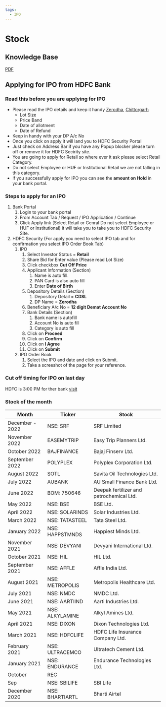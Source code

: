 ```yaml
---
tags:
  - IPO
---
```


# Stock

## Knowledge Base

[PDF](/pdf/Notes-Technical-Analysis.pdf)

## Applying for IPO from HDFC Bank

### Read this before you are applying for IPO

- Please read the IPO details and keep it handy [Zerodha](https://zerodha.com/ipo/), [Chittorgarh](https://www.chittorgarh.com/)
  - Lot Size
  - Price Band
  - Date of allotment
  - Date of Refund
- Keep in handy with your DP A/c No
- Once you click on apply it will land you to HDFC Security Portal
- Just check on Address Bar if you have any Popup blocker please turn off or remove it for HDFC Secirity site.
- You are going to apply for Retail so where ever it ask please select Retail Category.
- Do not select Employee or HUF or Institutional Retail we are not falling in this category.
- If you successfully apply for IPO you can see the **amount on Hold** in your bank portal.

### Steps to apply for an IPO

1. Bank Portal
   1. Login to your bank portal
   1. From Account Tab / Request / IPO Application / Continue
   1. Click Apply link (Select Retail or Genral Do not select Employee or HUF or Institutional) it will take you to take you to HDFC Security Site.
1. HDFC Security (For apply you need to select IPO tab and for confirmation you select IPO Order Book Tab)
   1. IPO
      1. Select Investor Status = **Retail**
      1. Share Bid for Enter value (Please read Lot Size)
      1. Click checkbox **Cut Off Price**
      1. Applicant Information (Section)
         1. Name is auto fill.
         1. PAN Card is also auto fill
         1. Enter **Date of Birth**
      1. Depository Details (Section)
         1. Depository Detail = **CDSL**
         1. DP Name = **Zerodha**
      1. Beneficiary A/c No = **12 digit Demat Account No**
      1. Bank Details (Section)
         1. Bank name is autofill
         1. Account No is auto fill
         1. Category is auto fill
      1. Click on **Proceed**
      1. Click on **Confirm**
      1. Click on **I Agree**
      1. Click on **Submit**
   1. IPO Order Book
      1. Select the IPO and date and click on Submit.
      1. Take a screeshot of the page for your reference.

### Cut off timing for IPO on last day

HDFC is 3:00 PM for ther bank [visit](https://www.chittorgarh.com/article/last-day-ipo-bidding-time-limit-banks/357/)

### Stock of the month

| Month           | Ticker          | Stock                                    |
| --------------- | --------------- | ---------------------------------------- |
| December - 2022 | NSE: SRF        | SRF Limited                              |
| November 2022   | EASEMYTRIP      | Easy Trip Planners Ltd.                  |
| October 2022    | BAJFINANCE      | Bajaj Finserv Ltd.                       |
| September 2022  | POLYPLEX        | Polyplex Corporation Ltd.                |
| August 2022     | SOTL            | Savita Oil Technologies Ltd.             |
| July 2022       | AUBANK          | AU Small Finance Bank Ltd.               |
| June 2022       | BOM: 750646     | Deepak fertilizer and petrochemical Ltd. |
| May 2022        | NSE: BSE        | BSE Ltd.                                 |
| April 2022      | NSE: SOLARINDS  | Solar Industries Ltd.                    |
| March 2022      | NSE: TATASTEEL  | Tata Steel Ltd.                          |
| January 2022    | NSE: HAPPSTMNDS | Happiest Minds Ltd.                      |
| November 2021   | NSE: DEVYANI    | Devyani International Ltd.               |
| October 2021    | NSE: HIL        | HIL Ltd.                                 |
| September 2021  | NSE: AFFLE      | Affle India Ltd.                         |
| August 2021     | NSE: METROPOLIS | Metropolis Healthcare Ltd.               |
| July 2021       | NSE: NMDC       | NMDC Ltd.                                |
| June 2021       | NSE: AARTIIND   | Aarti Industries Ltd.                    |
| May 2021        | NSE: ALKYLAMINE | Alkyl Amines Ltd.                        |
| April 2021      | NSE: DIXON      | Dixon Technologies Ltd.                  |
| March 2021      | NSE: HDFCLIFE   | HDFC Life Insurance Company Ltd.         |
| February 2021   | NSE: ULTRACEMCO | Ultratech Cement Ltd.                    |
| January 2021    | NSE: ENDURANCE  | Endurance Technologies Ltd.              |
| October         | REC             |                                          |
| Sep             | NSE: SBILIFE    | SBI Life                                 |
| December 2020   | NSE: BHARTIARTL | Bharti Airtel                            |
